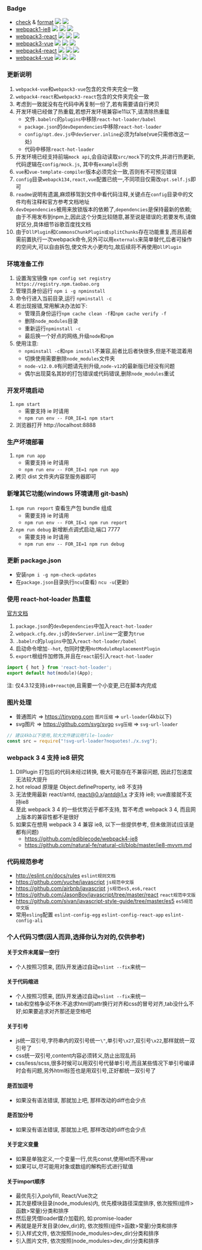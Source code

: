 ### Badge
* [check](https://eslint.cn) & [format](https://prettier.io)
![](https://img.shields.io/npm/v/eslint.svg?label=eslint)
![](https://img.shields.io/npm/v/prettier.svg?label=prettier)
* [webpack1-ie8](webpack1-ie8)
![](https://img.shields.io/npm/v/webpack/legacy.svg?label=webpack)
![](https://img.shields.io/static/v1.svg?label=react&message=v0.14.9&color=blue)
![](https://img.shields.io/badge/antd-v1.11.6-blue.svg)
* [webpack3-react](webpack3-react)
![](https://img.shields.io/npm/v/webpack/webpack-3.svg?label=webpack)
![](https://img.shields.io/npm/v/react.svg?label=react)
![](https://img.shields.io/npm/v/antd.svg?label=antd)
* [webpack3-vue](webpack3-vue)
![](https://img.shields.io/npm/v/webpack/webpack-3.svg?label=webpack)
![](https://img.shields.io/npm/v/vue.svg?label=vue)
![](https://img.shields.io/npm/v/element-ui.svg?label=element-ui)
* [webpack4-react](webpack4-react)
![](https://img.shields.io/npm/v/webpack.svg?label=webpack)
![](https://img.shields.io/npm/v/react.svg?label=react)
![](https://img.shields.io/npm/v/antd.svg?label=antd)
* [webpack4-vue](webpack4-vue)
![](https://img.shields.io/npm/v/webpack.svg?label=webpack)
![](https://img.shields.io/npm/v/vue.svg?label=vue)
![](https://img.shields.io/npm/v/element-ui.svg?label=element-ui)

### 更新说明
1. `webpack4-vue`和`webpack3-vue`包含的文件夹完全一致
2. `webpack4-react`和`webpack3-react`包含的文件夹完全一致
3. 考虑到一致就没有在代码中再复制一份了,若有需要请自行拷贝
4. 开发环境已经做了热重载,若想开发环境兼容ie11以下,请清除热重载
	* 文件`.babelrc`的`plugins`中移除`react-hot-loader/babel`
	* `package.json`的`devDependencies`中移除`react-hot-loader`
	* `config/opt.dev.js`中`devServer.inline`必须为false(vue只需修改这一处)
	* 代码中移除`react-hot-loader`
5. 开发环境已经支持前端`mock api`,会自动读取`src/mock`下的文件,并进行热更新,代码逻辑在`config/mock.js`, 其中有`example`示例
6. `vue`和`vue-template-compiler`版本必须完全一致,否则有不可预见错误
7. `config`目录`webapck134,react,vue`配置已统一,不同项目仅需改`opt.self.js`即可
8. `readme`说明有遗漏,麻烦移驾到文件中看代码注释,关键点在`config`目录中的文件均有注释和官方参考文档地址
9. `devDependencies`被用来放锁版本的依赖了,`dependencies`是保持最新的依赖;由于不用发布到npm上,因此这个分类比较随意,甚至说是错误的;若要发布,请做好区分,具体细节谷歌百度找文档
10. 由于`DllPlugin`和`CommonsChunkPlugin或splitChunks`存在功能重复,而且前者需前置执行一次webpack命令,另外可以用`externals`来简单替代,后者可操作的空间大,可以自由拆包,使文件大小更均匀,故后续将不再使用`DllPlugin`

### 环境准备工作
1. 设置淘宝镜像 `npm config set registry https://registry.npm.taobao.org`
2. 管理员身份运行 `npm i -g npminstall`
3. 命令行进入当前目录,运行 `npminstall -c`
4. 若出现报错,常用解决办法如下:
	* 管理员身份运行`npm cache clean -f`和`npm cache verify -f`
	* 删除`node_modules`目录
	* 重新运行`npminstall -c`
	* 最后换一个好点的网络,升级`node`和`npm`
5. 使用注意:
	* `npminstall -c`和`npm install`不兼容,前者比后者快很多,但是不能混着用
	* 切换使用需要删除`node_modules`文件夹
	* `node-v12.0.0`有问题请先别升级,`node-v12`的最新版已经没有问题
	* 偶尔出现莫名其妙的打包错误或代码错误,删除`node_modules`重试

### 开发坏境启动
1. `npm start`
	* 需要支持 ie 时请用
	* `npm run env -- FOR_IE=1 npm start`
2. 浏览器打开 http://localhost:8888

### 生产坏境部署
1. `npm run app`
	* 需要支持 ie 时请用
	* `npm run env -- FOR_IE=1 npm run app`
2. 拷贝 dist 文件夹内容至服务器即可

### 新增其它功能(windows 环境请用 git-bash)
1. `npm run report` 查看生产包 bundle 组成
	* 需要支持 ie 时请用
	* `npm run env -- FOR_IE=1 npm run report`
2. `npm run debug` 新增断点调式启动,端口 7777
	* 需要支持 ie 时请用
	* `npm run env -- FOR_IE=1 npm run debug`

### 更新 package.json
* 安装`npm i -g npm-check-updates`
* 在`package.json`目录执行`ncu`(查看) `ncu -u`(更新)

### 使用 react-hot-loader 热重载
[官方文档](https://github.com/gaearon/react-hot-loader)
1. `package.json`的`devDependencies`中加入`react-hot-loader`
2. `webpack.cfg.dev.js`的`devServer.inline`一定要为`true`
3. `.babelrc`的`plugins`中加入`react-hot-loader/babel`
4. 启动命令增加`--hot`, 勿同时使用`HotModuleReplacementPlugin`
5. `export`根组件加修饰,并且在`react`前引入`react-hot-loader`
```js
import { hot } from 'react-hot-loader';
export default hot(module)(App);
```
注: 仅4.3.12支持`ie8+react@0`,且需要一个小变更,已在脚本内完成

### 图片处理
* 普通图片 => https://tinypng.com `图片压缩` => `url-loader`(4kb以下)
* svg图片 => https://github.com/svg/svgo `svg压缩` => `svg-url-loader`
```js
// 建议4kb以下使用,较大文件建议用file-loader
const src = require("!svg-url-loader?noquotes!./x.svg");
```

### webpack 3 4 支持 ie8 研究
1. DllPlugin 打包后的代码未经过转换, 极大可能存在不兼容问题, 因此打包速度无法较大提升
2. hot reload 原理是 Object.defineProperty, ie8 不支持
3. 无法使用最新 react/antd, react@0.x/antd@1.x 才支持 ie8; vue直接就不支持ie8
4. 至此 webpack 3 4 的一些优势近乎都不支持, 暂不考虑 webpack 3 4, 而且网上版本的兼容性都不是很好
5. 如果实在想用 webpack 3 4 兼容 ie8, 以下一些提供参考, 但未做测试(应该是都有问题)
	* https://github.com/ediblecode/webpack4-ie8
	* https://github.com/natural-fe/natural-cli/blob/master/ie8-mvvm.md

### 代码规范参考
* http://eslint.cn/docs/rules `eslint规则文档`
* https://github.com/yuche/javascript `js规范中文版`
* https://github.com/airbnb/javascript `js规范es5,es6,react`
* https://github.com/JasonBoy/javascript/tree/master/react `react规范中文版`
* https://github.com/sivan/javascript-style-guide/tree/master/es5 `es5规范中文版`
* 常用`esling`配置 `eslint-config-egg` `eslint-config-react-app` `eslint-config-ali`

### 个人代码习惯(因人而异,选择你认为对的,仅供参考)

#### 关于文件末尾留一空行
* 个人按照习惯来, 团队开发通过自动`eslint --fix`来统一

#### 关于代码缩进
* 个人按照习惯来, 团队开发通过自动`eslint --fix`来统一
* tab和空格争论不休:不追求html的attr换行对齐和css的冒号对齐,tab没什么不好;如果要追求对齐那还是空格吧

#### 关于引号
* js统一双引号,字符串内的双引号统一`\"`,单引号`\x27`,双引号`\x22`,那样就统一双引号了
* css统一双引号,content内容必须转义,防止出现乱码
* css/less/scss,很多时候可以用双引号代替单引号,而且某些情况下单引号编译时会有问题,另外html标签也是用双引号,正好都统一双引号了

#### 是否加逗号
* 如果没有语法错误, 那就加上吧, 那样改动的diff也会少点

#### 是否加分号
* 如果没有语法错误, 那就加上吧, 那样改动的diff也会少点

#### 关于定义变量
* 如果是单独定义,一个变量一行,优先const,使用let而不用var
* 如果可以,尽可能用对象或数组的解构形式进行赋值

#### 关于import顺序
* 最优先引入polyfill, React/Vue次之
* 其次是模块目录(node_modules)内, 优先模块路径深度排序, 依次按照(组件>函数>常量)分类和排序
* 然后是凭借loader媒介加载的, 如:promise-loader
* 再就是是开发目录(dev_dir)的, 依次按照(组件>函数>常量)分类和排序
* 引入样式文件, 依次按照(node_modules>dev_dir)分类和排序
* 引入图片文件, 依次按照(node_modules>dev_dir)分类和排序